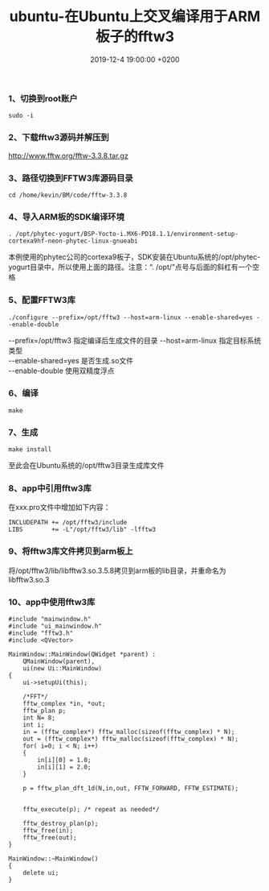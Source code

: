 ﻿---
layout: post
title:  "ubuntu-在Ubuntu上交叉编译用于ARM板子的fftw3"
date:   2019-12-4 19:00:00 +0200
categories: ubuntu
---
### 1、切换到root账户
```
sudo -i
```
### 2、下载fftw3源码并解压到
http://www.fftw.org/fftw-3.3.8.tar.gz   
### 3、路径切换到FFTW3库源码目录
```
cd /home/kevin/BM/code/fftw-3.3.8
```
### 4、导入ARM板的SDK编译环境
```
. /opt/phytec-yogurt/BSP-Yocto-i.MX6-PD18.1.1/environment-setup-cortexa9hf-neon-phytec-linux-gnueabi
```  
本例使用的phytec公司的cortexa9板子，SDK安装在Ubuntu系统的/opt/phytec-yogurt目录中，所以使用上面的路径。注意：“. /opt/”点号与后面的斜杠有一个空格   
### 5、配置FFTW3库
```
./configure --prefix=/opt/fftw3 --host=arm-linux --enable-shared=yes --enable-double
```
--prefix=/opt/fftw3        指定编译后生成文件的目录
--host=arm-linux           指定目标系统类型   
--enable-shared=yes        是否生成.so文件   
--enable-double            使用双精度浮点   
### 6、编译
```
make
```
### 7、生成
```
make install
```
至此会在Ubuntu系统的/opt/fftw3目录生成库文件   
### 8、app中引用fftw3库
在xxx.pro文件中增加如下内容：   
```
INCLUDEPATH += /opt/fftw3/include
LIBS        += -L"/opt/fftw3/lib" -lfftw3
```
### 9、将fftw3库文件拷贝到arm板上
将/opt/fftw3/lib/libfftw3.so.3.5.8拷贝到arm板的lib目录，并重命名为libfftw3.so.3
### 10、app中使用fftw3库
```
#include "mainwindow.h"
#include "ui_mainwindow.h"
#include "fftw3.h"
#include <QVector>

MainWindow::MainWindow(QWidget *parent) :
    QMainWindow(parent),
    ui(new Ui::MainWindow)
{
    ui->setupUi(this);

    /*FFT*/
    fftw_complex *in, *out;
    fftw_plan p;
    int N= 8;
    int i;
    in = (fftw_complex*) fftw_malloc(sizeof(fftw_complex) * N);
    out = (fftw_complex*) fftw_malloc(sizeof(fftw_complex) * N);
    for( i=0; i < N; i++)
    {
        in[i][0] = 1.0;
        in[i][1] = 2.0;
    }

    p = fftw_plan_dft_1d(N,in,out, FFTW_FORWARD, FFTW_ESTIMATE);


    fftw_execute(p); /* repeat as needed*/

    fftw_destroy_plan(p);
    fftw_free(in);
    fftw_free(out);
}

MainWindow::~MainWindow()
{
    delete ui;
}
```
